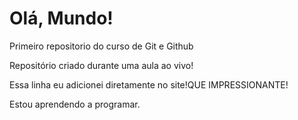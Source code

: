 # Olá, Mundo!
 Primeiro repositorio do curso de Git e Github

Repositório criado durante uma aula ao vivo!

Essa linha eu adicionei diretamente no site!QUE IMPRESSIONANTE!

Estou aprendendo a programar.
